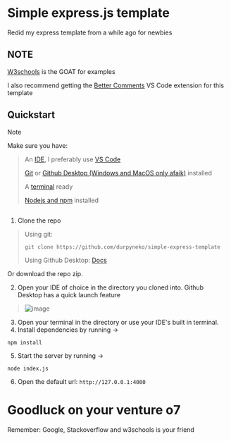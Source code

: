 # Simple express.js template

Redid my express template from a while ago for newbies

## NOTE
[W3schools](https://www.w3schools.com/) is the GOAT for examples

I also recommend getting the [Better Comments](https://marketplace.visualstudio.com/items?itemName=aaron-bond.better-comments) VS Code extension for this template

## Quickstart
> [!NOTE]
> Make sure you have:

> An [IDE](https://en.wikipedia.org/wiki/Integrated_development_environment), I preferably use [VS Code](https://code.visualstudio.com/)
>
> [Git](https://www.w3schools.com/git/git_getstarted.asp) or [Github Desktop (Windows and MacOS only afaik)](https://desktop.github.com/) installed
>
> A [terminal](https://en.wikipedia.org/wiki/Terminal) ready
>
> [Nodejs and npm](https://docs.npmjs.com/downloading-and-installing-node-js-and-npm) installed

##
1. Clone the repo
> Using git:
> ```
> git clone https://github.com/durpyneko/simple-express-template
> ```
> Using Github Desktop: [Docs](https://docs.github.com/en/desktop/adding-and-cloning-repositories/cloning-and-forking-repositories-from-github-desktop)

Or download the repo zip. 

2. Open your IDE of choice in the directory you cloned into. Github Desktop has a quick launch feature
> ![image](https://github.com/durpyneko/simple-express-template/assets/89787577/3430ee13-483d-4c39-89c6-b4bb3bf93833)

3. Open your terminal in the directory or use your IDE's built in terminal.
4. Install dependencies by running ->
  ```
  npm install
  ```
5. Start the server by running ->
  ```
  node index.js
  ```
6. Open the default url: `http://127.0.0.1:4000`

# Goodluck on your venture o7
Remember: Google, Stackoverflow and w3schools is your friend







